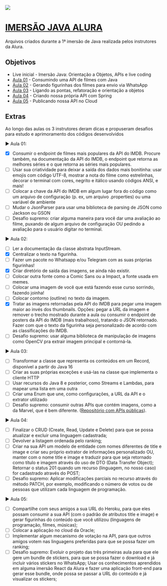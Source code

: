 <p align="left">
<img src="https://i.imgur.com/gfnXZO8.png"/>
</p>

# [IMERSÃO JAVA ALURA](https://www.alura.com.br/imersao-java)

Arquivos criados durante a 1ª imersão de Java realizada pelos instrutores da Alura.

## Objetivos

- Live inicial - Imersão Java: Orientação a Objetos, APIs e live coding
- [Aula 01](https://www.alura.com.br/imersao-java/aulas/aula01-consumindo-api-com-java) - Consumindo uma API de filmes com Java
- [Aula 02](https://www.alura.com.br/imersao-java/aula02-stickers-com-whatsapp) - Gerando figurinhas dos filmes para envio via WhatsApp
- [Aula 03](https://www.alura.com.br/imersao-java/aula03-orientacao-a-objetos) - Ligando as pontas, refatoração e orientação a objetos
- [Aula 04](https://www.alura.com.br/imersao-java/aula04-apis-com-spring) - Criando nossa própria API com Spring
- [Aula 05](https://www.alura.com.br/imersao-java/aula05-deploy-no-cloud) - Publicando nossa API no Cloud

## Extras

Ao longo das aulas os 3 instrutores deram dicas e propuseram desafios para estudo e aprimoramento dos códigos desenvolvidos

:arrow_forward: Aula 01:
- [x] Consumir o endpoint de filmes mais populares da API do IMDB. Procure também, na documentação da API do IMDB, o endpoint que retorna as melhores séries e o que retorna as séries mais populares.
- [ ] Usar sua criatividade para deixar a saída dos dados mais bonitinha: usar emojis com código UTF-8, mostrar a nota do filme como estrelinhas, decorar o terminal com cores, negrito e itálico usando códigos ANSI, e mais!
- [ ] Colocar a chave da API do IMDB em algum lugar fora do código como um arquivo de configuração (p. ex, um arquivo .properties) ou uma variável de ambiente
- [ ] Mudar o JsonParser para usar uma biblioteca de parsing de JSON como Jackson ou GSON
- [ ] Desafio supremo: criar alguma maneira para você dar uma avaliação ao filme, puxando de algum arquivo de configuração OU pedindo a avaliação para o usuário digitar no terminal.

:arrow_forward: Aula 02:
- [ ] Ler a documentação da classe abstrata InputStream.
- [x] Centralizar o texto na figurinha.
- [ ] Fazer um pacote no Whatsapp e/ou Telegram com as suas próprias figurinhas!
- [x] Criar diretório de saída das imagens, se ainda não existir.
- [ ] Colocar outra fonte como a Comic Sans ou a Impact, a fonte usada em memes.
- [ ] Colocar uma imagem de você que está fazendo esse curso sorrindo, fazendo joinha!
- [ ] Colocar contorno (outline) no texto da imagem.
- [x] Tratar as imagens retornadas pela API do IMDB para pegar uma imagem maior ao invés dos thumbnails. Opções: pegar a URL da imagem e remover o trecho mostrado durante a aula ou consumir o endpoint de posters da API do IMDB (mais trabalhoso), tratando o JSON retornado.
Fazer com que o texto da figurinha seja personalizado de acordo com as classificações do IMDB.
- [ ] Desafio supremo: usar alguma biblioteca de manipulação de imagens como OpenCV pra extrair imagem principal e contorná-la.

:arrow_forward: Aula 03:
- [ ] Transformar a classe que representa os conteúdos em um Record, disponível a partir do Java 16
- [ ] Criar as suas próprias exceções e usá-las na classe que implementa o cliente HTTP
- [ ] Usar recursos do Java 8 e posterior, como Streams e Lambdas, para mapear uma lista em uma outra
- [ ] Criar uma Enum que une, como configurações, a URL da API e o extrator utilizado
- [ ] Desafio supremo: consumir outras APIs que contém imagens, como a da Marvel, que é bem diferente. ([Repositório com APIs públicas](https://github.com/public-apis/public-apis)).

:arrow_forward: Aula 04:
- [ ] Finalizar o CRUD (Create, Read, Update e Delete) para que se possa atualizar e excluir uma linguagem cadastrada;
- [ ] Devolver a listagem ordenada pelo ranking;
- [ ] Criar na sua API um modelo de entidade com nomes diferentes de title e image e criar seu próprio extrator de informações personalizado OU, manter com o nome title e image e traduzir para que seja retornado como título e imagem através do uso de DTO (Data Transfer Object);
Retornar o status 201 quando um recurso (linguagem, no nosso caso) for cadastrado através do POST;
- [ ] Desafio supremo: Aplicar modificações parciais no recurso através do método PATCH, por exemplo, modificando o número de votos ou de pessoas que utilizam cada linguagem de programação.

:arrow_forward: Aula 05:
- [ ] Compartilhe com seus amigos a sua URL do Heroku, para que eles possam consumir a sua API (com o padrão de atributos title e image) e gerar figurinhas do conteúdo que você utilizou (linguagens de programação, filmes, músicas);
- [ ] Colocar a aplicação no cloud da Oracle;
- [ ] Implementar algum mecanismo de votação na API, para que outros amigos votem nas linguagens preferidas para que se possa fazer um ranking;
- [ ] Desafio supremo: Evoluir o projeto das três primeiras aula para que ele gere um bundle de stickers, para que se possa fazer o download e já incluir vários stickers no WhatsApp; Usar os conhecimentos aprendidos em alguma imersão React da Alura e fazer uma aplicação front-end para gerar esse bundle, onde possa se passar a URL do conteúdo e já visualizar os stickers;